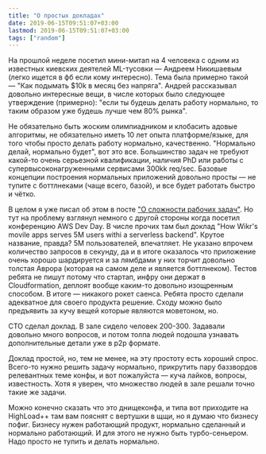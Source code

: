 ```yaml
---
title: "О простых докладах"
date: 2019-06-15T09:51:07+03:00
lastmod: 2019-06-15T09:51:07+03:00
tags: ["random"]
---
```


На прошлой неделе посетил мини-митап на 4 человека с одним из известных киевских деятелей ML-тусовки — Андреем Никишаевым (легко ищется в фб если кому интересно). Тема была примерно такой — "Как подымать $10k в месяц без напряга". Андрей рассказывал довольно интересные вещи, в числе которых было следующее утверждение (примерно): "если ты будешь делать работу нормально, то таким образом уже будешь лучше чем 80% рынка". 

Не обязательно быть жоским олимпиадником и клобасить адовые алгоритмы, не обязательно иметь 10 лет опыта платформе/языке, для того чтобы просто делать работу нормально, качественно. "Нормально делай, нормально будет", вот это все. Большинство задач не требуют какой-то очень серьезной квалификации, наличия PhD или работы с супервысоконагруженными сервисами 300kk req/sec. Базовые концепции построения нормальных приложений довольно просты — не тупите с боттлнеками (чаще всего, базой), и все будет работать быстро и чётко. 

В целом я уже писал об этом в посте ["О сложности рабочих задач"](/post/work-tasks-complexity/). Но тут на проблему взглянул немного с другой стороны когда посетил конференцию AWS Dev Day. В числе прочих там был доклад "How Wikr's movile apps serves 5M users withi a serverless backend". Крутое название, правда? 5M пользователей, впечатляет. Не указано впрочем количество запросов в секунду, да и в итоге оказалось что приложение очень хорошо шардируется и за лямбдами у них торчит довольно толстая Аврора (которая на самом деле и является боттлнеком). Тестов ребята не пишут потому что стартап, инфру они держат в Cloudformation, деплоят вообще каким-то довольно изощренным способом. В итоге — никакого рокет саенса. Ребята просто сделали адекватное для своего продукта решение. Сходу можно было предъявить за кучу вещей которые являются моветоном, но.

СТО сделал доклад. В зале сидело человек 200-300. Задавали довольно много вопросов, и потом толпа людей подошла узнавать дополнительные детали уже в p2p формате.

Доклад простой, но, тем не менее, на эту простоту есть хороший спрос. Всего-то нужно решить задачу нормально, прикрутить пару баззвордов релевантных теме конфы, и вот пожалуйста — куча лайков, вопросы, известность. Хотя я уверен, что множество людей в зале решали точно такие же задачи. 

Можно конечно сказать что это днищеконфа, и типа вот приходите на HighLoad++ там вам пояснят с вертушки в щщи, но я думаю что бизнесу пофиг. Бизнесу нужен работающий продукт, нормально сделанный и нормально работающий. И для этого не нужно быть турбо-сеньером. Надо просто не тупить и делать нормально.

